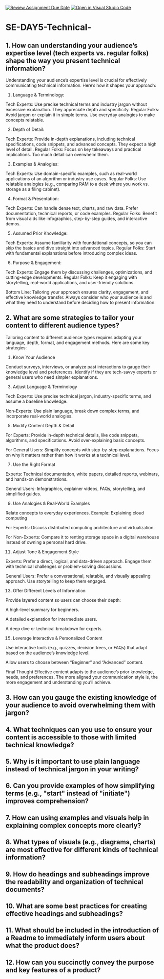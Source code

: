 [![Review Assignment Due Date](https://classroom.github.com/assets/deadline-readme-button-22041afd0340ce965d47ae6ef1cefeee28c7c493a6346c4f15d667ab976d596c.svg)](https://classroom.github.com/a/zsAR-pyY)
[![Open in Visual Studio Code](https://classroom.github.com/assets/open-in-vscode-2e0aaae1b6195c2367325f4f02e2d04e9abb55f0b24a779b69b11b9e10269abc.svg)](https://classroom.github.com/online_ide?assignment_repo_id=18792247&assignment_repo_type=AssignmentRepo)
# SE-DAY5-Technical-


## 1. How can understanding your audience’s expertise level (tech experts vs. regular folks) shape the way you present technical information?

Understanding your audience’s expertise level is crucial for effectively communicating technical information. Here’s how it shapes your approach:

1. Language & Terminology:
   
Tech Experts: Use precise technical terms and industry jargon without excessive explanation. They appreciate depth and specificity.
Regular Folks: Avoid jargon or explain it in simple terms. Use everyday analogies to make concepts relatable.

2. Depth of Detail:
   
Tech Experts: Provide in-depth explanations, including technical specifications, code snippets, and advanced concepts. They expect a high level of detail.
Regular Folks: Focus on key takeaways and practical implications. Too much detail can overwhelm them.

3. Examples & Analogies:

Tech Experts: Use domain-specific examples, such as real-world applications of an algorithm or industry use cases.
Regular Folks: Use relatable analogies (e.g., comparing RAM to a desk where you work vs. storage as a filing cabinet).

4. Format & Presentation:
   
Tech Experts: Can handle dense text, charts, and raw data. Prefer documentation, technical reports, or code examples.
Regular Folks: Benefit from visual aids like infographics, step-by-step guides, and interactive demos.

5. Assumed Prior Knowledge:

Tech Experts: Assume familiarity with foundational concepts, so you can skip the basics and dive straight into advanced topics.
Regular Folks: Start with fundamental explanations before introducing complex ideas.

6. Purpose & Engagement:

Tech Experts: Engage them by discussing challenges, optimizations, and cutting-edge developments.
Regular Folks: Keep it engaging with storytelling, real-world applications, and user-friendly solutions.

Bottom Line:
Tailoring your approach ensures clarity, engagement, and effective knowledge transfer. Always consider who your audience is and what they need to understand before deciding how to present information.




## 2. What are some strategies to tailor your content to different audience types?

Tailoring content to different audience types requires adapting your language, depth, format, and engagement methods. Here are some key strategies:

1. Know Your Audience
   
Conduct surveys, interviews, or analyze past interactions to gauge their knowledge level and preferences.
Identify if they are tech-savvy experts or general users who need simpler explanations.

3. Adjust Language & Terminology
   
Tech Experts: Use precise technical jargon, industry-specific terms, and assume a baseline knowledge.

Non-Experts: Use plain language, break down complex terms, and incorporate real-world analogies.

5. Modify Content Depth & Detail
   
For Experts:
Provide in-depth technical details, like code snippets, algorithms, and specifications.
Avoid over-explaining basic concepts.

For General Users:
Simplify concepts with step-by-step explanations.
Focus on why it matters rather than how it works at a technical level.

7. Use the Right Format

Experts:
Technical documentation, white papers, detailed reports, webinars, and hands-on demonstrations.

General Users:
Infographics, explainer videos, FAQs, storytelling, and simplified guides.

9. Use Analogies & Real-World Examples

Relate concepts to everyday experiences.
Example: Explaining cloud computing

For Experts: Discuss distributed computing architecture and virtualization.

For Non-Experts: Compare it to renting storage space in a digital warehouse instead of owning a personal hard drive.

11. Adjust Tone & Engagement Style

Experts: Prefer a direct, logical, and data-driven approach. Engage them with technical challenges or problem-solving discussions.

General Users: Prefer a conversational, relatable, and visually appealing approach. Use storytelling to keep them engaged.

13. Offer Different Levels of Information

Provide layered content so users can choose their depth:

A high-level summary for beginners.

A detailed explanation for intermediate users.

A deep dive or technical breakdown for experts.

15. Leverage Interactive & Personalized Content

Use interactive tools (e.g., quizzes, decision trees, or FAQs) that adapt based on the audience’s knowledge level.

Allow users to choose between “Beginner” and “Advanced” content.

Final Thought
Effective content adapts to the audience’s prior knowledge, needs, and preferences. The more aligned your communication style is, the more engagement and understanding you’ll achieve.




## 3. How can you gauge the existing knowledge of your audience to avoid overwhelming them with jargon?
## 4. What techniques can you use to ensure your content is accessible to those with limited technical knowledge?
## 5. Why is it important to use plain language instead of technical jargon in your writing?
## 6. Can you provide examples of how simplifying terms (e.g., "start" instead of "initiate") improves comprehension?
## 7. How can using examples and visuals help in explaining complex concepts more clearly?
## 8. What types of visuals (e.g., diagrams, charts) are most effective for different kinds of technical information?
## 9. How do headings and subheadings improve the readability and organization of technical documents?
## 10. What are some best practices for creating effective headings and subheadings?
## 11. What should be included in the introduction of a Readme to immediately inform users about what the product does?
## 12. How can you succinctly convey the purpose and key features of a product?
